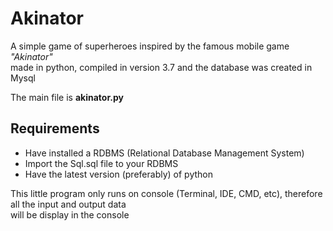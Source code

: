 # Akinator
A simple game of superheroes inspired by the famous mobile game <i>"Akinator"</i><br>
made in python, compiled in version 3.7 and the database was created in Mysql<br>

The main file is <strong>akinator.py</strong><br>
<h2>Requirements</h2>
<ul>
<li>Have installed a RDBMS (Relational Database Management System)</li>
<li>Import the Sql.sql file to your RDBMS</li>
<li>Have the latest version (preferably) of python</li>
</ul>
This little program only runs on console (Terminal, IDE, CMD, etc), therefore all the input and output data<br>
will be display in the console<br>

